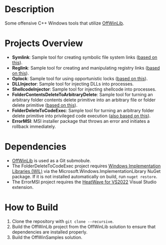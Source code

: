 # Description
Some offensive C++ Windows tools that utilize [OffWinLib](https://github.com/SpacePlant/OffWinLib).

# Projects Overview
- **Symlink**: Sample tool for creating symbolic file system links ([based on this](https://github.com/googleprojectzero/symboliclink-testing-tools/tree/main/CreateSymlink)).
- **Reglink**: Sample tool for creating and manipulating registry links ([based on this](https://github.com/googleprojectzero/symboliclink-testing-tools/tree/main/CreateRegSymlink)).
- **Oplock**: Sample tool for using opportunistic locks ([based on this](https://github.com/googleprojectzero/symboliclink-testing-tools/tree/main/SetOpLock)).
- **DLLInjector**: Sample tool for injecting DLLs into processes.
- **ShellcodeInjector**: Sample tool for injecting shellcode into processes.
- **FolderContentsDeleteToArbitraryDelete**: Sample tool for turning an arbitrary folder contents delete primitive into an arbitrary file or folder delete primitive ([based on this](https://www.zerodayinitiative.com/blog/2022/3/16/abusing-arbitrary-file-deletes-to-escalate-privilege-and-other-great-tricks)).
- **FolderDeleteToCodeExec**: Sample tool for turning an arbitrary folder delete primitive into privileged code execution ([also based on this](https://www.zerodayinitiative.com/blog/2022/3/16/abusing-arbitrary-file-deletes-to-escalate-privilege-and-other-great-tricks)).
- **ErrorMSI**: MSI installer package that throws an error and initiates a rollback immediately.

# Dependencies
- [OffWinLib](https://github.com/SpacePlant/OffWinLib) is used as a Git submobule.
- The FolderDeleteToCodeExec project requires [Windows Implementation Libraries (WIL)](https://github.com/microsoft/wil) via the Microsoft.Windows.ImplementationLibrary NuGet package. If it is not installed automatically on build, run `nuget restore`.
- The ErrorMSI project requires the [HeatWave for VS2022](https://marketplace.visualstudio.com/items?itemName=FireGiant.FireGiantHeatWaveDev17) Visual Studio extension.

# How to Build
1. Clone the repository with `git clone --recursive`.
2. Build the OffWinLib project from the OffWinLib solution to ensure that dependencies are installed properly.
3. Build the OffWinSamples solution.
